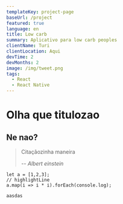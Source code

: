 ```yaml
---
templateKey: project-page
baseUrl: /project
featured: true
language: en
title: Low carb
summary: Aplicativo para low carb peoples
clientName: Turi
clientLocation: Aqui
devTime: 2
devMonths: 2
image: /img/tweet.png
tags:
  - React
  - React Native
---
```

# Olha que titulozao

## Ne nao?

> Citaçãozinha maneira
>
> \-- <cite>Albert einstein</cite>

```javascript{1,3}
let a = [1,2,3];
// highlightLine
a.map(i => i * i).forEach(console.log);
```

`aasdas`
